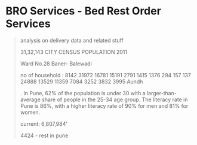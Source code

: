 # BRO Services - Bed Rest Order Services

>analysis on delivery data and related stuff
>
>31,32,143 CITY CENSUS POPULATION 2011
>
>Ward No.28 Baner- Balewadi
>
>no of household :  8142 31972 16781 15191 2791 1415 1376 294 157 137 24888 13529 11359 7084 3252 3832 3995  Aundh 
>
>. In Pune, 62% of the population is under 30 with a larger-than-average share of people in the 25-34 age group. The literacy rate in Pune is 86%, with a higher literacy rate of 90% for men and 81% for women.
>
>current:  6,807,984'
>
>4424 - rest in pune
>

